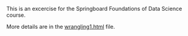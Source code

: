 This is an excercise for the Springboard Foundations of Data Science course.

More details are in the [wrangling1.html](http://rpubs.com/mike3d0g/sb-wrangling1) file.

